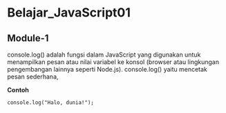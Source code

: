 # Belajar_JavaScript01

## Module-1
console.log() adalah fungsi dalam JavaScript yang digunakan untuk menampilkan pesan atau nilai variabel ke konsol (browser atau lingkungan pengembangan lainnya seperti Node.js). 
console.log() yaitu mencetak pesan sederhana,

**Contoh**
```
console.log("Halo, dunia!");
```